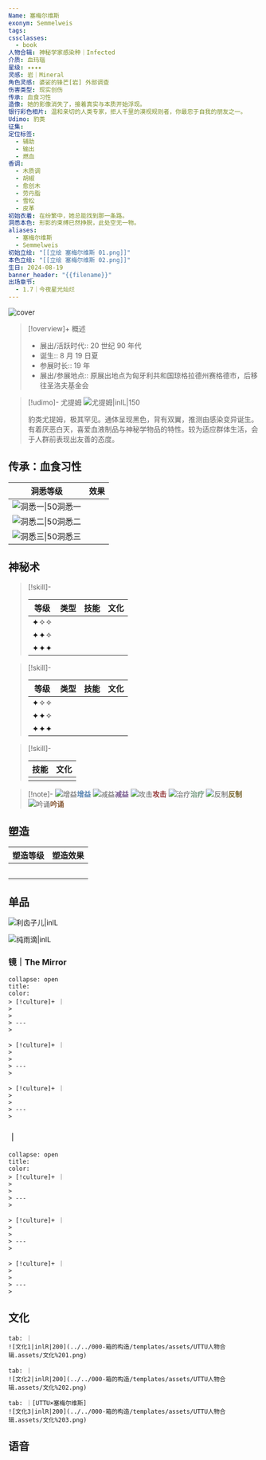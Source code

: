 ```yaml
---
Name: 塞梅尔维斯
exonym: Semmelweis
tags: 
cssclasses:
  - book
人物合辑: 神秘学家感染种｜Infected
介质: 血玛瑙
星级: ✦✦✦✦
灵感: 岩｜Mineral
角色灵感: 婆娑的锋芒[岩] 外部调查
伤害类型: 现实创伤
传承: 血食习性
造像: 她的影像消失了，接着真实与本质开始浮现。
银行彩色相片: 温和亲切的人类专家，拒人千里的漠视规则者，你最忠于自我的朋友之一。
Udimo: 豹类
征集: 
定位标签:
  - 辅助
  - 输出
  - 燃血
香调:
  - 木质调
  - 胡椒
  - 愈创木
  - 劳丹脂
  - 雪松
  - 皮革
初始衣着: 在纷繁中，她总能找到那一条路。
洞悉本色: 形影的束缚已然挣脱，此处空无一物。
aliases:
  - 塞梅尔维斯
  - Semmelweis
初始立绘: "[[立绘 塞梅尔维斯 01.png]]"
本色立绘: "[[立绘 塞梅尔维斯 02.png]]"
生日: 2024-08-19
banner_header: "{{filename}}"
出场章节:
  - 1.7｜今夜星光灿烂
---
```

![cover](assets/塞梅尔维斯｜Semmelweis.assets/立绘%20塞梅尔维斯%2002.png)

> [!overview]+ 概述
> - 展出/活跃时代:: 20 世纪 90 年代
> - 诞生:: 8 月 19 日夏
> - 参展时长:: 19 年
> - 展出/参展地点:: 原展出地点为匈牙利共和国琼格拉德州赛格德市，后移往圣洛夫基金会

> [!udimo]- 尤提姆
> ![尤提姆|inlL|150](assets/塞梅尔维斯｜Semmelweis.assets/尤提姆%20塞梅尔维斯.png)
> 
> 豹类尤提姆，极其罕见。通体呈现黑色，背有双翼，推测由感染变异诞生。
> 有着厌恶白天，喜爱血液制品与神秘学物品的特性。较为适应群体生活，会于人群前表现出友善的态度。

## 传承：血食习性

|                                    洞悉等级                                     | 效果  |
| :-------------------------------------------------------------------------: | :-: |
| ![洞悉一\|50](../../000-箱的构造/templates/assets/UTTU人物合辑.assets/图标%20洞悉Ⅰ.png)洞悉一 |     |
| ![洞悉二\|50](../../000-箱的构造/templates/assets/UTTU人物合辑.assets/图标%20洞悉Ⅱ.png)洞悉二 |     |
| ![洞悉三\|50](../../000-箱的构造/templates/assets/UTTU人物合辑.assets/图标%20洞悉Ⅲ.png)洞悉三 |     |

## 神秘术

> [!skill]- 
> 
> 
> | 等级  | 类型  | 技能  | 文化  |
> | :-: | :-: | :-: | :-: |
> | ✦✧✧ |     |     |     |
> | ✦✦✧ |     |     |     |
> | ✦✦✦ |     |     |     |
> 

> [!skill]- 
> 
> 
> | 等级  | 类型  | 技能  | 文化  |
> | :-: | :-: | :-: | :-: |
> | ✦✧✧ |     |     |     |
> | ✦✦✧ |     |     |     |
> | ✦✦✦ |     |     |     |
> 

> [!skill]- 
> 
> 
> | 技能 | 文化 |
> | :--: | :--: |
> |      |      |
> 



> [!note]- 
> ![增益](../../000-箱的构造/templates/assets/UTTU人物合辑.assets/Buff.png)<b><font color="#5c87b3">增益</font></b>
> ![减益](../../000-箱的构造/templates/assets/UTTU人物合辑.assets/Debuff.png)<b><font color="#7B5E91">减益</font></b>
> ![攻击](../../000-箱的构造/templates/assets/UTTU人物合辑.assets/Attack.png)<b><font color="#933334">攻击</font></b>
> ![治疗](../../000-箱的构造/templates/assets/UTTU人物合辑.assets/Health.png)<b><font color="#6F967A">治疗</font></b>
> ![反制](../../000-箱的构造/templates/assets/UTTU人物合辑.assets/Counter.png)<b><font color="#78652F">反制</font></b>
> ![吟诵](../../000-箱的构造/templates/assets/UTTU人物合辑.assets/Channel.png)<b><font color="#895C39">吟诵</font></b>

## 塑造

| 塑造等级 | 塑造效果 |
| :--: | :--: |
|      |      |
|      |      |
|      |      |
|      |      |
|      |      |


## 单品

![利齿子儿|inlL](../../000-箱的构造/templates/assets/UTTU人物合辑.assets/货币%20利齿子儿.png)

![纯雨滴|inlL](../../000-箱的构造/templates/assets/UTTU人物合辑.assets/货币%20纯雨滴.png)

### 镜｜The Mirror

````ad-flex
collapse: open
title: 
color: 
> [!culture]+ ｜
> 
> 
> ---
> 

> [!culture]+ ｜
> 
> 
> ---
> 

> [!culture]+ ｜
> 
> 
> ---
> 
````

### ｜

````ad-flex
collapse: open
title: 
color: 
> [!culture]+ ｜
> 
> 
> ---
> 

> [!culture]+ ｜
> 
> 
> ---
> 

> [!culture]+ ｜
> 
> 
> ---
> 
````

## 文化

````tabs
tab: ｜
![文化1|inlR|200](../../000-箱的构造/templates/assets/UTTU人物合辑.assets/文化%201.png)

tab: ｜
![文化2|inlR|200](../../000-箱的构造/templates/assets/UTTU人物合辑.assets/文化%202.png)

tab: ｜[UTTU×塞梅尔维斯]
![文化3|inlR|200](../../000-箱的构造/templates/assets/UTTU人物合辑.assets/文化%203.png)

````

## 语音

